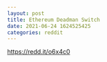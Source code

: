 ```yaml
--- 
layout: post 
title: Ethereum Deadman Switch 
date: 2021-06-24 1624525425 
categories: reddit 
--- 
```

https://redd.it/o6x4c0
